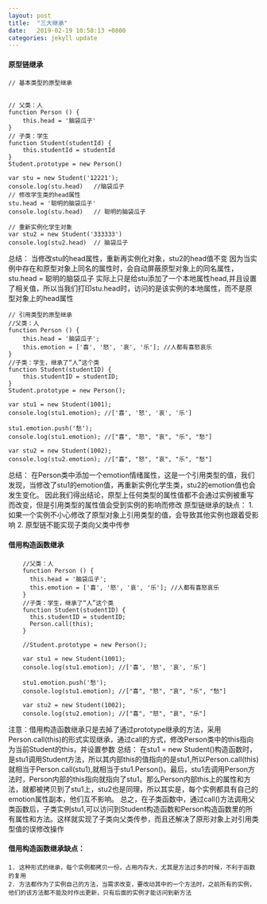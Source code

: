 ```yaml
---
layout: post
title:  "三大继承"
date:   2019-02-19 10:58:13 +0800
categories: jekyll update
---
```

#### 原型链继承

```
// 基本类型的原型继承


// 父类：人
function Person () {
    this.head = '脑袋瓜子'
}
// 子类：学生
function Student(studentId) {
    this.studentId = studentId
}
Student.prototype = new Person()

var stu = new Student('12221');
console.log(stu.head)   //脑袋瓜子
// 修改学生类的head属性
stu.head = '聪明的脑袋瓜子'
console.log(stu.head)   // 聪明的脑袋瓜子

// 重新实例化学生对象
var stu2 = new Student('333333')
console.log(stu2.head)  // 脑袋瓜子
```
总结：
    当修改stu的head属性，重新再实例化对象，stu2的head值不变
    因为当实例中存在和原型对象上同名的属性时，会自动屏蔽原型对象上的同名属性，stu.head = 聪明的脑袋瓜子   实际上只是给stu添加了一个本地属性head,并且设置了相关值，所以当我们打印stu.head时，访问的是该实例的本地属性，而不是原型对象上的head属性
```
// 引用类型的原型继承
//父类：人
function Person () {
    this.head = '脑袋瓜子';
    this.emotion = ['喜', '怒', '哀', '乐']; //人都有喜怒哀乐
}
//子类：学生，继承了“人”这个类
function Student(studentID) {
    this.studentID = studentID;
}
Student.prototype = new Person();

var stu1 = new Student(1001);
console.log(stu1.emotion); //['喜', '怒', '哀', '乐']

stu1.emotion.push('愁');
console.log(stu1.emotion); //["喜", "怒", "哀", "乐", "愁"]

var stu2 = new Student(1002);
console.log(stu2.emotion); //["喜", "怒", "哀", "乐", "愁"]

```
总结：
    在Person类中添加一个emotion情绪属性，这是一个引用类型的值，我们发现，当修改了stu1的emotion值，再重新实例化学生类，stu2的emotion值也会发生变化。
    因此我们得出结论，原型上任何类型的属性值都不会通过实例被重写而改变，但是引用类型的属性值会受到实例的影响而修改
原型链继承的缺点：
    1. 如果一个实例不小心修改了原型对象上引用类型的值，会导致其他实例也跟着受影响
    2. 原型链不能实现子类向父类中传参

#### 借用构造函数继承
```
    //父类：人
    function Person () {
      this.head = '脑袋瓜子';
      this.emotion = ['喜', '怒', '哀', '乐']; //人都有喜怒哀乐
    }
    //子类：学生，继承了“人”这个类
    function Student(studentID) {
      this.studentID = studentID;
      Person.call(this);
    }
    
    //Student.prototype = new Person();

    var stu1 = new Student(1001);
    console.log(stu1.emotion); //['喜', '怒', '哀', '乐']

    stu1.emotion.push('愁');
    console.log(stu1.emotion); //["喜", "怒", "哀", "乐", "愁"]
    
    var stu2 = new Student(1002);
    console.log(stu2.emotion); //["喜", "怒", "哀", "乐"]
```
注意：借用构造函数继承只是去掉了通过prototype继承的方法，采用Person.call(this)的形式实现继承，通过call的方式，修改Person类中的this指向为当前Student的this，并设置参数
总结：
    在stu1 = new Student()构造函数时，是stu1调用Student方法，所以其内部this的值指向的是stu1,所以Person.call(this)就相当于Person.call(stu1),就相当于stu1.Person()。最后，stu1去调用Person方法时，Person内部的this指向就指向了stu1。那么Person内部this上的属性和方法，就都被拷贝到了stu1上，stu2也是同理，所以其实是，每个实例都具有自己的emotion属性副本，他们互不影响。
    总之，在子类函数中，通过call()方法调用父类函数后，子类实例stu1,可以访问到Student构造函数和Person构造函数里的所有属性和方法。这样就实现了子类向父类传参，而且还解决了原形对象上对引用类型值的误修改操作


#### 借用构造函数继承缺点：
    1. 这种形式的继承，每个实例都拷贝一份，占用内存大，尤其是方法过多的时候，不利于函数的复用
    2. 方法都作为了实例自己的方法，当需求改变，要改动其中的一个方法时，之前所有的实例，他们的该方法都不能及时作出更新，只有后面的实例才能访问到新方法 